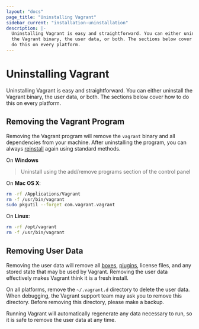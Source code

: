 ```yaml
---
layout: "docs"
page_title: "Uninstalling Vagrant"
sidebar_current: "installation-uninstallation"
description: |-
  Uninstalling Vagrant is easy and straightforward. You can either uninstall
  the Vagrant binary, the user data, or both. The sections below cover how to
  do this on every platform.
---
```


# Uninstalling Vagrant

Uninstalling Vagrant is easy and straightforward. You can either uninstall
the Vagrant binary, the user data, or both. The sections below cover how to
do this on every platform.

## Removing the Vagrant Program

Removing the Vagrant program will remove the `vagrant` binary and all
dependencies from your machine. After uninstalling the program, you can
always [reinstall](/docs/installation/) again using standard
methods.

On **Windows**

> Uninstall using the add/remove programs section of the control panel

On **Mac OS X**:

```sh
rm -rf /Applications/Vagrant
rm -f /usr/bin/vagrant
sudo pkgutil --forget com.vagrant.vagrant
```

On **Linux**:

```sh
rm -rf /opt/vagrant
rm -f /usr/bin/vagrant
```

## Removing User Data

Removing the user data will remove all [boxes](/docs/boxes.html),
[plugins](/docs/plugins/), license files, and any stored state that may be used
by Vagrant. Removing the user data effectively makes Vagrant think it
is a fresh install.

On all platforms, remove the `~/.vagrant.d` directory to delete the user
data. When debugging, the Vagrant support team may ask you to remove this
directory. Before removing this directory, please make a backup.

Running Vagrant will automatically regenerate any data necessary to run,
so it is safe to remove the user data at any time.
